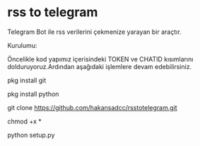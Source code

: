 # rss to telegram
Telegram Bot ile rss verilerini çekmenize yarayan bir araçtır.



Kurulumu:


Öncelikle kod yapımız içerisindeki TOKEN ve CHATID kısımlarını dolduruyoruz.Ardından aşağıdaki işlemlere devam edebilirsiniz.


pkg install git

pkg install python

git clone https://github.com/hakansadcc/rsstotelegram.git

chmod +x *

python setup.py
